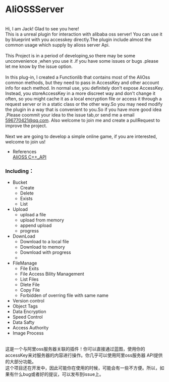 # AliOSSServer

<br> Hi, I am Jack! Glad to see you here!
<br> This is a unreal plugin for interaction with alibaba oss server! You can use it by blueprint with you accesskey directly.The plugin include almost the common usage which supply by alioss server Api.
<br>
<br> This Project is in a period of developing,so there may be some unconvenience ,when you use it .if you have some issues or bugs .please let me know by the issue option.
<br>
<br> In this plug-in, I created a Functionlib that contains most of the AliOss common methods, but they need to pass in AccessKey and other account info for each method. In normal use, you definitely don't expose AccessKey. Instead, you storeAccessKey in a more discreet way and don't change it often, so you might cache it as a local encryption file or access it through a request server or in a static class or the other way.So you may need modify the plugin in a way that is convenient to you.So if you have more good idea ,Please coommit your idea to the issue tab,or send me a email <596770421@qq.com>. Also welcome to join me and create a pullRequest to improve the project.
<br>
<br> Next we are going to develop a simple online game, if you are interested, welcome to join us!

* References
<br> [AliOSS C++_API](https://help.aliyun.com/document_detail/103184.html)

### Including：

* Bucket
  * Create
  * Delete
  * Exists
  * List 
* Upload
  * upload a file
  * upload from memory
  * append upload
  * progress
* DownLoad
  * Download to a local file
  * Download to memory
  * Download with progress
  * 
* FileManage
  *  File Exits
  *  File Access Bility Management
  *  List Files
  *  Dlete File
  *  Copy File
  *  Forbidden of overring file with same name
*  Version control
*  Object Tags
*  Data Encryption
*  Speed Control
*  Data Safty
*  Access Authority
*  Image Process

<br> 这是一个与阿里oss服务器关联的插件！你可以直接通过蓝图，使用你的accessKey来对服务器的内容进行操作。你几乎可以使用阿里oss服务器 API提供的大部分功能。
<br> 这个项目还在开发中，因此可能你在使用的时候，可能会有一些不方便。所以，如果有什么bug或者好的提议，可以发布到issue上。
